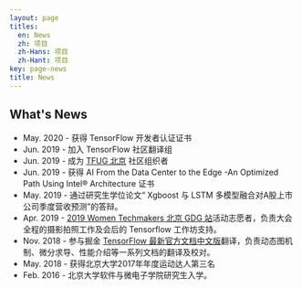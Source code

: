 ```yaml
---
layout: page
titles:
  en: News
  zh: 项目
  zh-Hans: 项目
  zh-Hant: 项目
key: page-news
title: News
---
```


## What's News
+ May. 2020 - 获得 TensorFlow 开发者认证证书
+ Jun. 2019 - 加入 TensorFlow 社区翻译组
+ Jun. 2019 - 成为 [TFUG 北京](https://mp.weixin.qq.com/s/PJFNPxx6RteC2PX85pF5GA) 社区组织者
+ Jun. 2019 - 获得 AI From the Data Center to the Edge -An Optimized Path Using Intel® Architecture 证书
+ May. 2019 - 通过研究生学位论文“ Xgboost 与 LSTM 多模型融合对A股上市公司季度营收预测”的答辩。
+ Apr. 2019 - [2019 Women Techmakers 北京 GDG 站](https://mp.weixin.qq.com/s/CPLQp9Kopto83-zzZWq_ZA)活动志愿者，负责大会全程的摄影拍照工作及会后的 Tensorflow 工作坊支持。
+ Nov. 2018 - 参与掘金 [TensorFlow 最新官方文档中文版](https://tensorflow.juejin.im)翻译，负责动态图机制、微分求导、性能介绍等一系列文档的翻译及校对。
+ May. 2018 - 获得北京大学2017年年度运动达人第三名
+ Feb. 2016 - 北京大学软件与微电子学院研究生入学。
